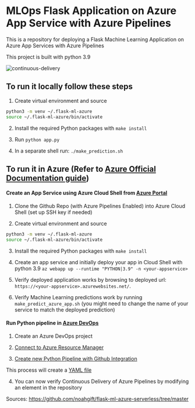 # MLOps Flask Application on Azure App Service with Azure Pipelines 
This is a repository for deploying a Flask Machine Learning Application on Azure App Services with Azure Pipelines


This project is built with python 3.9


![continuous-delivery](https://user-images.githubusercontent.com/58792/85061538-f7352780-b174-11ea-8001-b0561c5bad73.jpg)



## To run it locally follow these steps

1.  Create virtual environment and source

```bash
python3 -m venv ~/.flask-ml-azure
source ~/.flask-ml-azure/bin/activate
```

2.  Install the required Python packages with `make install`

3.  Run `python app.py`

4.  In a separate shell run: `./make_prediction.sh`


## To run it in Azure (Refer to [Azure Official Documentation guide](https://docs.microsoft.com/en-us/azure/devops/pipelines/ecosystems/python-webapp?view=azure-devops))  
  
  
#### Create an App Service using Azure Cloud Shell from [Azure Portal](https://portal.azure.com/#home)  

1.  Clone the Github Repo (with Azure Pipelines Enabled) into Azure Cloud Shell (set up SSH key if needed)

2.  Create virtual environment and source 

```bash
python3 -m venv ~/.flask-ml-azure
source ~/.flask-ml-azure/bin/activate
```

3.  Install the required Python packages with `make install`

4.  Create an app service and initially deploy your app in Cloud Shell with python 3.9 `az webapp up --runtime "PYTHON|3.9" -n <your-appservice>`

5.  Verify deployed application works by browsing to deployed url: `https://<your-appservice>.azurewebsites.net/`.

6.  Verify Machine Learning predictions work by running `make_predict_azure_app.sh` (you might need to change the name of your service to match the deployed prediction)  

#### Run Python pipeline in [Azure DevOps](https://dev.azure.com/christelleren)  

1.  Create an Azure DevOps project

2.  [Connect to Azure Resource Manager](https://learn.microsoft.com/en-us/azure/devops/pipelines/ecosystems/python-webapp?view=azure-devops#create-an-azure-devops-project-and-connect-to-azure)

3.  [Create new Python Pipeline with Github Integration](https://learn.microsoft.com/en-us/azure/devops/pipelines/ecosystems/python-webapp?view=azure-devops#create-a-python-specific-pipeline-to-deploy-to-app-service)

This process will create a [YAML file](https://docs.microsoft.com/en-us/azure/devops/pipelines/ecosystems/python-webapp?view=azure-devops#yaml-pipeline-explained)

4. You can now verify Continuous Delivery of Azure Pipelines by modifying an element in the repository


Sources: 
https://github.com/noahgift/flask-ml-azure-serverless/tree/master
